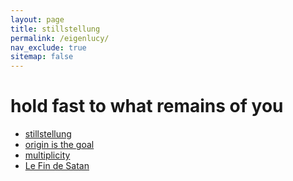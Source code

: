 ```yaml
---
layout: page
title: stillstellung
permalink: /eigenlucy/
nav_exclude: true
sitemap: false
---
```


# hold fast to what remains of you

*   [stillstellung](/eigenlucy/stillstellung/)
*   [origin is the goal](/eigenlucy/origin/)
*   [multiplicity](/eigenlucy/multiplicity/)
*   [Le Fin de Satan](/eigenlucy/bastille/)
    <!-- Add more links here as you create new entries -->
    <!-- e.g., * [Another Secret Thought](/eigenlucy/another-secret-thought/) -->

